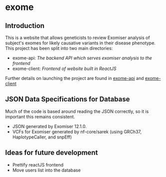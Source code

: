# exome

## Introduction

This is a website that allows geneticists to review Exomiser analysis of subject's exomes for likely causative variants in their disease phenotype. This project has been split into two main directories:

- exome-api: *The backend API which serves exomiser analysis to the frontend*
- exome-client: *Frontend of website built in ReactJS*

Further details on launching the project are found in [exome-api](exome-api/ReadMe.md) and [exome-client](exome-client/ReadMe.md)

## JSON Data Specifications for Database

Much of the code is based around reading the JSON correctly, so it is important this remains consistent.

- JSON generated by Exomiser 12.1.0.
- VCFs for Exomiser generated by nf-core/sarek (using GRCh37, HaplotypeCaller, and snpEff)

## Ideas for future development

- Prettify reactJS frontend
- Move users list into the database